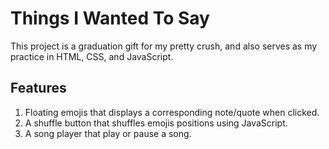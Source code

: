 # Things I Wanted To Say
This project is a graduation gift for my pretty crush, and also serves as my practice in HTML, CSS, and JavaScript.
## Features
1. Floating emojis that displays a corresponding note/quote when clicked.
2. A shuffle button that shuffles emojis positions using JavaScript.
3. A song player that play or pause a song.
